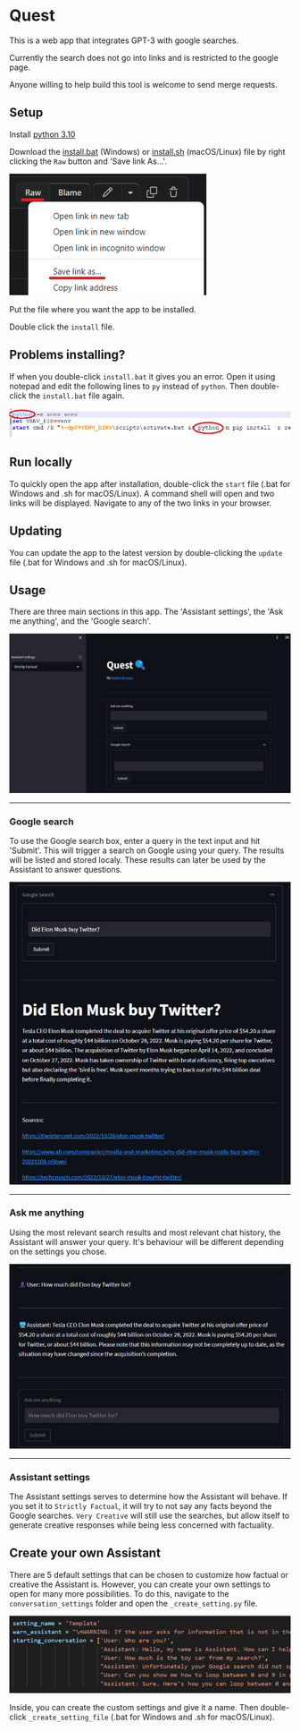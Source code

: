 # Quest
 This is a web app that integrates GPT-3 with google searches.

 Currently the search does not go into links and is restricted to the google page.

 Anyone willing to help build this tool is welcome to send merge requests.

## Setup

Install [python 3.10](https://www.python.org/downloads/release/python-3100/)

Download the [install.bat](https://github.com/farrael004/Quest/blob/main/install.bat) (Windows) or [install.sh](https://github.com/farrael004/Quest/blob/main/install.sh) (macOS/Linux) file by right clicking the ```Raw``` button and 'Save link As...'.

![Installing1](tutorial/Installing1.png)

Put the file where you want the app to be installed.

Double click the `install` file.

## Problems installing?

If when you double-click ```install.bat``` it gives you an error. Open it using notepad and edit the following lines to ```py``` instead of ```python```. Then double-click the ```install.bat``` file again.

![Troubleshoot1](tutorial/Troubleshooting1.png)

## Run locally

To quickly open the app after installation, double-click the `start` file (.bat for Windows and .sh for macOS/Linux). A command shell will open and two links will be displayed. Navigate to any of the two links in your browser.

## Updating

You can update the app to the latest version by double-clicking the `update` file (.bat for Windows and .sh for macOS/Linux).

## Usage

There are three main sections in this app. The 'Assistant settings', the 'Ask me anything', and the 'Google search'.

![Usage1](tutorial/Tutorial1.png)

---
### Google search

To use the Google search box, enter a query in the text input and hit 'Submit'. This will trigger a search on Google using your query. The results will be listed and stored localy. These results can later be used by the Assistant to answer questions.

![GoogleSearch](tutorial/Tutorial2.png)

---
### Ask me anything

Using the most relevant search results and most relevant chat history, the Assistant will answer your query. It's behaviour will be different depending on the settings you chose.

![AskMeAnything](tutorial/Tutorial3.png)

---
### Assistant settings

The Assistant settings serves to determine how the Assistant will behave. If you set it to `Strictly Factual`, it will try to not say any facts beyond the Google searches. `Very Creative` will still use the searches, but allow itself to generate creative responses while being less concerned with factuality.

## Create your own Assistant

There are 5 default settings that can be chosen to customize how factual or creative the Assistant is. However, you can create your own settings to open for many more possibilities. To do this, navigate to the `conversation_settings` folder and open the `_create_setting.py` file.

![Tutorial4](tutorial/Tutorial4.png)

Inside, you can create the custom settings and give it a name. Then double-click `_create_setting_file` (.bat for Windows and .sh for macOS/Linux).
